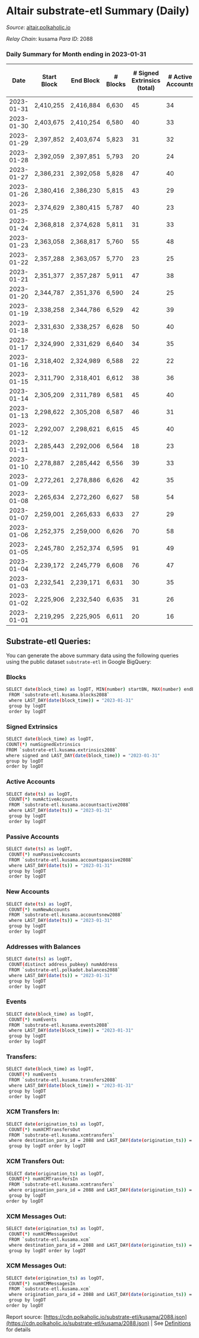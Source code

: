 # Altair substrate-etl Summary (Daily)

_Source_: [altair.polkaholic.io](https://altair.polkaholic.io)

*Relay Chain*: kusama
*Para ID*: 2088



### Daily Summary for Month ending in 2023-01-31


| Date | Start Block | End Block | # Blocks | # Signed Extrinsics (total) | # Active Accounts | # Passive | # New | # Addresses with Balances | # Events | # Transfers | # XCM Transfers In | # XCM Transfers Out | # XCM In | # XCM Out | Issues | 
| ---- | ----------- | --------- | -------- | --------------------------- | ----------------- | --------- | ----- | ------------------------- | -------- | ----------- | ------------------ | ------------------- | -------- | --------- | ------ |
| 2023-01-31 | 2,410,255 | 2,416,884 | 6,630 | 45 | 34 | 7 | 4 | 29,408 | 13,616 | 13 ($382.09) |   | 1 ($112.32) |  |  |  |
| 2023-01-30 | 2,403,675 | 2,410,254 | 6,580 | 40 | 33 | 5 | 3 | 29,405 | 13,450 | 13 ($818.86) |   |   |  |  |  |
| 2023-01-29 | 2,397,852 | 2,403,674 | 5,823 | 31 | 32 | 5 | 7 | 29,403 | 11,893 | 11 ($1,467.33) | 2 ($5.29) |   |  |  |  |
| 2023-01-28 | 2,392,059 | 2,397,851 | 5,793 | 20 | 24 | 2 |  | 29,397 | 11,744 | 11 ($931.19) |   |   |  |  |  |
| 2023-01-27 | 2,386,231 | 2,392,058 | 5,828 | 47 | 40 | 4 | 5 | 29,397 | 12,015 | 25 ($1,286.76) |   |   |  |  |  |
| 2023-01-26 | 2,380,416 | 2,386,230 | 5,815 | 43 | 29 | 4 | 1 | 29,392 | 11,933 | 16 ($1,494.54) |   | 5 ($284.09) |  |  |  |
| 2023-01-25 | 2,374,629 | 2,380,415 | 5,787 | 40 | 23 | 3 | 1 | 29,392 | 11,854 | 6 ($29.25) | 1 ($5.81) |   |  |  |  |
| 2023-01-24 | 2,368,818 | 2,374,628 | 5,811 | 31 | 33 | 4 | 1 | 29,391 | 11,863 | 19 ($1,201.33) | 1 ($120.07) |   |  |  |  |
| 2023-01-23 | 2,363,058 | 2,368,817 | 5,760 | 55 | 48 | 7 | 5 | 29,390 | 11,944 | 22 ($15,212.16) |   |   |  |  |  |
| 2023-01-22 | 2,357,288 | 2,363,057 | 5,770 | 23 | 25 | 2 |  | 29,389 | 11,704 | 6 ($210.95) |   |   |  |  |  |
| 2023-01-21 | 2,351,377 | 2,357,287 | 5,911 | 47 | 38 | 5 | 1 | 29,389 | 12,161 | 17 ($870.12) |   |   |  |  |  |
| 2023-01-20 | 2,344,787 | 2,351,376 | 6,590 | 24 | 25 | 6 |  | 29,388 | 13,365 | 13 ($921.60) |   |   |  |  |  |
| 2023-01-19 | 2,338,258 | 2,344,786 | 6,529 | 42 | 39 | 5 | 3 | 29,389 | 13,393 | 20 ($1,812.02) | 3 ($129.02) | 1 ($5.45) |  |  |  |
| 2023-01-18 | 2,331,630 | 2,338,257 | 6,628 | 50 | 40 | 7 | 5 | 29,386 | 13,653 | 13 ($296.30) | 3 ($122.31) |   |  |  |  |
| 2023-01-17 | 2,324,990 | 2,331,629 | 6,640 | 34 | 35 | 5 | 2 | 29,383 | 13,548 | 14 ($249.57) | 2 ($1,098.20) | 3 ($208.31) |  |  |  |
| 2023-01-16 | 2,318,402 | 2,324,989 | 6,588 | 22 | 22 | 5 | 3 | 29,381 | 13,363 | 13 ($1,155.49) | 1 ($179.20) |   |  |  |  |
| 2023-01-15 | 2,311,790 | 2,318,401 | 6,612 | 38 | 36 | 4 |  | 29,378 | 13,522 | 18 ($437.15) | 1 ($129.89) | 2 ($93.30) |  |  |  |
| 2023-01-14 | 2,305,209 | 2,311,789 | 6,581 | 45 | 40 | 7 | 4 | 29,381 | 13,503 | 19 ($1,358.58) | 1 ($0.18) | 2 ($323.18) |  |  |  |
| 2023-01-13 | 2,298,622 | 2,305,208 | 6,587 | 46 | 31 | 7 | 2 | 29,378 | 13,517 | 22 ($7,496.16) | 2 ($161.16) | 1 ($122.60) |  |  |  |
| 2023-01-12 | 2,292,007 | 2,298,621 | 6,615 | 45 | 40 | 9 | 3 | 29,376 | 13,574 | 16 ($692.64) | 1 ($121.99) | 1 ($10.69) |  |  |  |
| 2023-01-11 | 2,285,443 | 2,292,006 | 6,564 | 18 | 23 | 3 | 1 | 29,374 | 13,261 | 6 ($172.67) |   |   |  |  |  |
| 2023-01-10 | 2,278,887 | 2,285,442 | 6,556 | 39 | 33 | 10 | 2 | 29,373 | 13,404 | 17 ($3,373.17) | 1 ($101.97) | 2 ($127.20) |  |  |  |
| 2023-01-09 | 2,272,261 | 2,278,886 | 6,626 | 42 | 35 | 6 | 4 | 29,372 | 13,578 | 22 ($3,212.54) | 1 ($114.01) | 1 ($129.05) |  |  |  |
| 2023-01-08 | 2,265,634 | 2,272,260 | 6,627 | 58 | 54 | 3 | 3 | 29,370 | 13,681 | 34 ($537.11) | 1 ($3.80) | 1 ($124.34) |  |  |  |
| 2023-01-07 | 2,259,001 | 2,265,633 | 6,633 | 27 | 29 | 4 | 3 | 29,367 | 13,478 | 14 ($2,576.35) |   | 1 ($20.73) |  |  |  |
| 2023-01-06 | 2,252,375 | 2,259,000 | 6,626 | 70 | 58 | 3 | 2 | 29,364 | 13,796 | 45 ($9,975.47) | 2 ($332.17) | 1 ($119.70) |  |  |  |
| 2023-01-05 | 2,245,780 | 2,252,374 | 6,595 | 91 | 49 | 18 | 7 | 29,364 | 13,941 | 77 ($19,703.35) | 4 ($596.38) | 2 ($264.36) |  |  |  |
| 2023-01-04 | 2,239,172 | 2,245,779 | 6,608 | 76 | 47 | 8 | 5 | 29,359 | 13,853 | 51 ($3,515.57) | 5 ($720.47) | 2 ($394.31) |  |  |  |
| 2023-01-03 | 2,232,541 | 2,239,171 | 6,631 | 30 | 35 | 2 | 1 | 29,354 | 13,490 | 9 ($4,206.17) |   | 3 ($148.09) |  |  |  |
| 2023-01-02 | 2,225,906 | 2,232,540 | 6,635 | 31 | 26 | 2 | 1 | 29,353 | 13,555 | 21 ($1,152.57) | 6 ($555.95) |   |  |  |  |
| 2023-01-01 | 2,219,295 | 2,225,905 | 6,611 | 20 | 16 | 4 |  | 29,354 | 13,416 | 16 ($1,153.93) | 6 ($567.94) | 1 ($0.38) |  |  |  |

## Substrate-etl Queries:
You can generate the above summary data using the following queries using the public dataset `substrate-etl` in Google BigQuery:

### Blocks
```bash
SELECT date(block_time) as logDT, MIN(number) startBN, MAX(number) endBN, COUNT(*) numBlocks 
 FROM `substrate-etl.kusama.blocks2088`  
 where LAST_DAY(date(block_time)) = "2023-01-31" 
 group by logDT 
 order by logDT
```

### Signed Extrinsics
```bash
SELECT date(block_time) as logDT, 
COUNT(*) numSignedExtrinsics 
FROM `substrate-etl.kusama.extrinsics2088`  
where signed and LAST_DAY(date(block_time)) = "2023-01-31" 
group by logDT 
order by logDT
```

### Active Accounts
```bash
SELECT date(ts) as logDT, 
 COUNT(*) numActiveAccounts 
 FROM `substrate-etl.kusama.accountsactive2088` 
 where LAST_DAY(date(ts)) = "2023-01-31" 
 group by logDT 
 order by logDT
```

### Passive Accounts
```bash
SELECT date(ts) as logDT, 
 COUNT(*) numPassiveAccounts 
 FROM `substrate-etl.kusama.accountspassive2088` 
 where LAST_DAY(date(ts)) = "2023-01-31" 
 group by logDT 
 order by logDT
```

### New Accounts
```bash
SELECT date(ts) as logDT, 
 COUNT(*) numNewAccounts 
 FROM `substrate-etl.kusama.accountsnew2088` 
 where LAST_DAY(date(ts)) = "2023-01-31" 
 group by logDT
 order by logDT
```

### Addresses with Balances
```bash
SELECT date(ts) as logDT,
 COUNT(distinct address_pubkey) numAddress 
 FROM `substrate-etl.polkadot.balances2088` 
 where LAST_DAY(date(ts)) = "2023-01-31" 
 group by logDT 
 order by logDT
```

### Events
```bash
SELECT date(block_time) as logDT, 
 COUNT(*) numEvents 
 FROM `substrate-etl.kusama.events2088` 
 where LAST_DAY(date(block_time)) = "2023-01-31" 
 group by logDT 
 order by logDT
```

### Transfers:
```bash
SELECT date(block_time) as logDT, 
 COUNT(*) numEvents 
 FROM `substrate-etl.kusama.transfers2088` 
 where LAST_DAY(date(block_time)) = "2023-01-31" 
 group by logDT 
 order by logDT
```

### XCM Transfers In:
```bash
SELECT date(origination_ts) as logDT, 
 COUNT(*) numXCMTransfersOut 
 FROM `substrate-etl.kusama.xcmtransfers` 
 where destination_para_id = 2088 and LAST_DAY(date(origination_ts)) = "2023-01-31" 
 group by logDT order by logDT
```

### XCM Transfers Out:
```bash
SELECT date(origination_ts) as logDT, 
 COUNT(*) numXCMTransfersIn 
 FROM `substrate-etl.kusama.xcmtransfers` 
 where origination_para_id = 2088 and LAST_DAY(date(origination_ts)) = "2023-01-31" 
 group by logDT 
order by logDT
```

### XCM Messages Out:
```bash
SELECT date(origination_ts) as logDT, 
 COUNT(*) numXCMMessagesOut 
 FROM `substrate-etl.kusama.xcm` 
 where destination_para_id = 2088 and LAST_DAY(date(origination_ts)) = "2023-01-31" 
 group by logDT order by logDT
```

### XCM Messages Out:
```bash
SELECT date(origination_ts) as logDT, 
 COUNT(*) numXCMMessagesIn 
 FROM `substrate-etl.kusama.xcm` 
 where origination_para_id = 2088 and LAST_DAY(date(origination_ts)) = "2023-01-31" 
 group by logDT 
order by logDT
```


Report source: [https://cdn.polkaholic.io/substrate-etl/kusama/2088.json](https://cdn.polkaholic.io/substrate-etl/kusama/2088.json) | See [Definitions](/DEFINITIONS.md) for details
